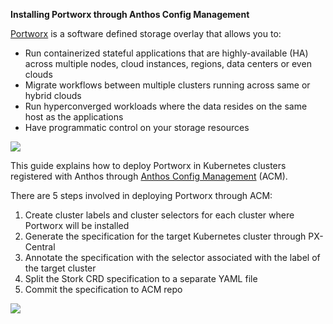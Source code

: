 **Installing Portworx through Anthos Config Management**

[Portworx](https://portworx.com) is a software defined storage overlay that allows you to:

- Run containerized stateful applications that are highly-available (HA) across multiple nodes, cloud instances, regions, data centers or even clouds
- Migrate workflows between multiple clusters running across same or hybrid clouds
- Run hyperconverged workloads where the data resides on the same host as the applications
- Have programmatic control on your storage resources

![](https://raw.githubusercontent.com/portworx/px-anthos-acm/master/anthos_cm.png?raw=true)

This guide explains how to deploy Portworx in Kubernetes clusters registered with Anthos through [Anthos Config Management](https://cloud.google.com/anthos/config-management) (ACM).

There are 5 steps involved in deploying Portworx through ACM:
1. Create cluster labels and cluster selectors for each cluster where Portworx will be installed
2. Generate the specification for the target Kubernetes cluster through PX-Central
3. Annotate the specification with the selector associated with the label of the target cluster
4. Split the Stork CRD specification to a separate YAML file
5. Commit the specification to ACM repo


![](https://raw.githubusercontent.com/portworx/px-anthos-acm/master/acm_px.png?raw=true)
